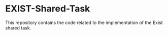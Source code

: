 # EXIST-Shared-Task
This repository contains the code related to the implementation of the Exist shared task. 
